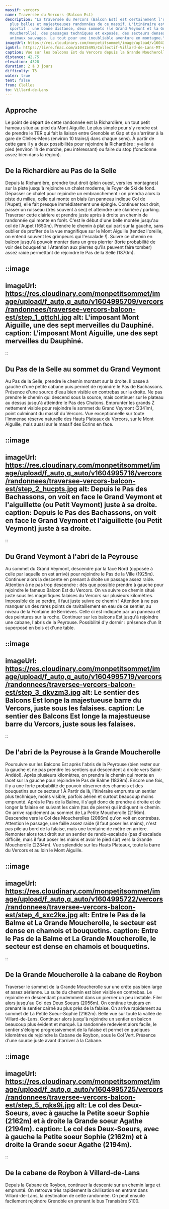 ```yaml
---
massif: vercors
name: Traversée du Vercors (Balcon Est)
description: "La traversée du Vercors (Balcon Est) est certainement l'une des
  plus belles et majestueuses randonnées de ce massif. L'itinéraire est varié et
  sportif : une bonne distance, deux sommets (le Grand Veymont et la Grande
  Moucherolle), des passages techniques et exposés, des secteurs denses en
  animaux sauvages. Le tout pour une inoubliable aventure en montagne."
imageUrl: https://res.cloudinary.com/monpetitsommet/image/upload/v1604305406/vercors/randonnees/traversee-vercors-balcon-est/intro_xhbx3y.png
ignUrl: https://livre.fnac.com/a10415495/Collectif-Villard-de-Lans-MT-Aiguille-PNR-du-Vercors-Resistante
caption: Vue sur les balcons Est du Vercors depuis la Grande Moucherolle
distance: 42.75
elevation: 4328
duration: 2 à 3 jours
difficulty: T3
water: true
tent: false
from: Clelles
to: Villard-de-Lans
---
```


## Approche

Le point de départ de cette randonnée est la Richardière, un tout petit hameau situé au pied du Mont Aiguille. Le plus simple pour s'y rendre est de prendre le TER qui fait la liaison entre Grenoble et Gap et de s'arrêter à la gare de Clelles-Mens (environ 10 trains/j dans chaque sens). À partir de cette gare il y a deux possibilités pour rejoindre la Richardière : y-aller à pied (environ 1h de marche, peu intéressant) ou faire du stop (fonctionne assez bien dans la région).

## De la Richardière au Pas de la Selle

Depuis la Richardière, prendre tout droit (plein ouest, vers les montagnes) sur la piste jusqu'à rejoindre un chalet moderne, le Foyer de Ski de fond. Dépasser ce chalet pour rejoindre un embranchement : on prendra alors la piste du milieu, celle qui monte en biais (un panneau indique Col de l'Aupet), elle fait presque immédiatement une épingle. Continuer tout droit, passer un ruisseau (très souvent à sec) et atteindre une clairière / parking. Traverser cette clairière et prendre juste après à droite un chemin de randonnée qui monte en forêt. C'est le début d'une belle montée jusqu'au col de l'Aupet (1650m). Prendre le chemin à plat qui part sur la gauche, sans oublier de profiter de la vue magnifique sur le Mont Aiguille (tendez l'oreille, on entend souvent les grimpeurs qui l'escalade !). Suivre ce chemin en balcon jusqu'à pouvoir monter dans un gros pierrier (forte probabilité de voir des bouquetins ! Attention aux pierres qu'ils peuvent faire tomber) assez raide permettant de rejoindre le Pas de la Selle (1870m).

::image
---
imageUrl: https://res.cloudinary.com/monpetitsommet/image/upload/f_auto,q_auto/v1604995709/vercors/randonnees/traversee-vercors-balcon-est/step_1_qttchl.jpg
alt: L'imposant Mont Aiguille, une des sept merveilles du Dauphiné.
caption: L'imposant Mont Aiguille, une des sept merveilles du Dauphiné.
---
::

## Du Pas de la Selle au sommet du Grand Veymont

Au Pas de la Selle, prendre le chemin montant sur la droite. Il passe à gauche d'une petite cabane puis permet de rejoindre le Pas de Bachassons. Présence d'une source d'eau bien visible en contrebas sur la droite. Ne pas prendre le chemin qui descend sous la source, mais continuer sur le plateau au dessus jusqu'à atteindre le Pas des Chatons. Emprunter les grands Z nettement visible pour rejoindre le sommet du Grand Veymont (2341m), point culminant du massif du Vercors. Vue exceptionnelle sur toute l'immense réserve naturelle des Hauts Plateaux du Vercors, sur le Mont Aiguille, mais aussi sur le massif des Écrins en face.

::image
---
imageUrl: https://res.cloudinary.com/monpetitsommet/image/upload/f_auto,q_auto/v1604995716/vercors/randonnees/traversee-vercors-balcon-est/step_2_hucpts.jpg
alt: Depuis le Pas des Bachassons, on voit en face le Grand Veymont et l'aiguillette (ou Petit Veymont) juste à sa droite.
caption: Depuis le Pas des Bachassons, on voit en face le Grand Veymont et l'aiguillette (ou Petit Veymont) juste à sa droite.
---
::

## Du Grand Veymont à l'abri de la Peyrouse

Au sommet du Grand Veymont, descendre par la face Nord (opposée à celle par laquelle on est arrivé) pour rejoindre le Pas de la Ville (1925m). Continuer alors la descente en prenant à droite un passage assez raide. Attention à ne pas trop descendre : dès que possible prendre à gauche pour rejoindre le fameux Balcon Est du Vercors. On va suivre ce chemin situé juste sous les magnifiques falaises du Vercors sur plusieurs kilomètres. Impossible de se perdre, il faut juste suivre ce chemin ! Attention à ne pas manquer un des rares points de ravitaillement en eau de ce sentier, au niveau de la Fontaine de Berrièves. Celle ci est indiquée par un panneau et des peintures sur la roche. Continuer sur les balcons Est jusqu'à rejoindre une cabane, l'abris de la Peyrouse. Possibilité d'y dormir : présence d'un lit superposé en bois et d'une table.

::image
---
imageUrl: https://res.cloudinary.com/monpetitsommet/image/upload/f_auto,q_auto/v1604995719/vercors/randonnees/traversee-vercors-balcon-est/step_3_dkvzm3.jpg
alt: Le sentier des Balcons Est longe la majestueuse barre du Vercors, juste sous les falaises.
caption: Le sentier des Balcons Est longe la majestueuse barre du Vercors, juste sous les falaises.
---
::

## De l'abri de la Peyrouse à la Grande Moucherolle

Poursuivre sur les Balcons Est après l'abris de la Peyrouse (bien rester sur la gauche et ne pas prendre les sentiers qui descendent à droite vers Saint-Andéol). Après plusieurs kilomètres, on prendra le chemin qui monte en lacet sur la gauche pour rejoindre le Pas de Balme (1839m). Encore une fois, il y a une forte probabilité de pouvoir observer des chamois et des bouquetins sur ce secteur ! À Partir de là, l'itinéraire emprunte un sentier plus technique, moins visible, parfois aérien et surtout beaucoup moins emprunté. Après le Pas de la Balme, il s'agit donc de prendre à droite et de longer la falaise en suivant les cairn (tas de pierre) qui indiquent le chemin. On arrive rapidement au sommet de La Petite Moucherolle (2156m). Descendre vers le Col des Moucherolles (2086m) qu'on voit en contrebas. Attention le passage, une faille assez raide (il faut poser les mains), n'est pas pile au bord de la falaise, mais une trentaine de mètre en arrière. Remonter alors tout droit sur un sentier de rando-escalade (pas d'escalade difficile, mais il faut poser les mains et avoir le pied sûr) vers la Grande Moucherolle (2284m). Vue splendide sur les Hauts Plateaux, toute la barre du Vercors et au loin le Mont Aiguille.

::image
---
imageUrl: https://res.cloudinary.com/monpetitsommet/image/upload/f_auto,q_auto/v1604995722/vercors/randonnees/traversee-vercors-balcon-est/step_4_sxc2ke.jpg
alt: Entre le Pas de la Balme et La Grande Moucherolle, le secteur est dense en chamois et bouquetins.
caption: Entre le Pas de la Balme et La Grande Moucherolle, le secteur est dense en chamois et bouquetins.
---
::

## De la Grande Moucherolle à la cabane de Roybon

Traverser le sommet de la Grande Moucherolle sur une crête pas bien large et assez aérienne. La suite du chemin est bien visible en contrebas. Le rejoindre en descendant prudemment dans un pierrier un peu instable. Filer alors jusqu'au Col des Deux Soeurs (2056m). On continue toujours en prenant le sentier cairné au plus près de la falaise. On arrive rapidement au sommet de La Petite Soeur-Sophie (2162m). Belle vue sur toute la vallée de Villard-de-Lans. Continuer alors jusqu'à rejoindre un sentier en balcon beaucoup plus évident et marqué. La randonnée redevient alors facile, le sentier s'éloigne progressivement de la falaise et permet en quelques kilomètres de rejoindre la Cabane de Roybon, sous le Col Vert. Présence d'une source juste avant d'arriver à la Cabane.

::image
---
imageUrl: https://res.cloudinary.com/monpetitsommet/image/upload/f_auto,q_auto/v1604995725/vercors/randonnees/traversee-vercors-balcon-est/step_5_rqks9i.jpg
alt: Le col des Deux-Soeurs, avec à gauche la Petite soeur Sophie (2162m) et à droite la Grande soeur Agathe (2194m).
caption: Le col des Deux-Soeurs, avec à gauche la Petite soeur Sophie (2162m) et à droite la Grande soeur Agathe (2194m).
---
::

## De la cabane de Roybon à Villard-de-Lans

Depuis la Cabane de Roybon, continuer la descente sur un chemin large et emprunté. On retrouve très rapidement la civilisation en entrant dans Villard-de-Lans, la destination de cette randonnée. On peut ensuite facilement rejoindre Grenoble en prenant le bus Transisère 5100.
